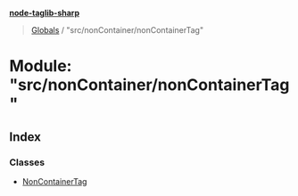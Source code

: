 **[node-taglib-sharp](../README.md)**

> [Globals](../globals.md) / "src/nonContainer/nonContainerTag"

# Module: "src/nonContainer/nonContainerTag"

## Index

### Classes

* [NonContainerTag](../classes/_src_noncontainer_noncontainertag_.noncontainertag.md)
